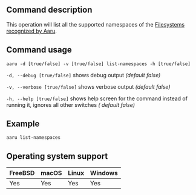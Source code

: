 ## Command description

This operation will list all the supported namespaces of the [Filesystems recognized by Aaru](faq/filesystems.md).

## Command usage

```aaru -d [true/false] -v [true/false] list-namespaces -h [true/false]```

```-d, --debug [true/false]``` shows debug output *(default false)*

```-v, --verbose [true/false]``` shows verbose output *(default false)*

```-h, --help [true/false]``` shows help screen for the command instead of running it, ignores all other switches *(
default false)*

## Example

```aaru list-namespaces```

## Operating system support

| FreeBSD | macOS | Linux | Windows |
|---------|-------|-------|---------|
| Yes     | Yes   | Yes   | Yes     |